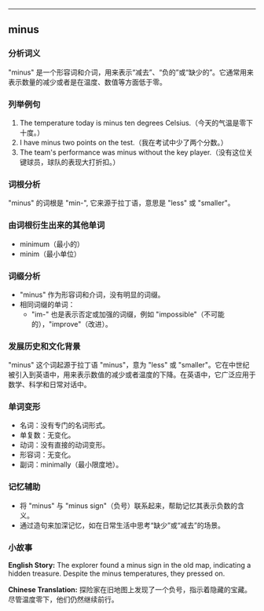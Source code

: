 
---------------
## minus
### 分析词义
"minus" 是一个形容词和介词，用来表示“减去”、“负的”或“缺少的”。它通常用来表示数量的减少或者是在温度、数值等方面低于零。

### 列举例句
1. The temperature today is minus ten degrees Celsius.（今天的气温是零下十度。）
2. I have minus two points on the test.（我在考试中少了两个分数。）
3. The team's performance was minus without the key player.（没有这位关键球员，球队的表现大打折扣。）

### 词根分析
"minus" 的词根是 "min-", 它来源于拉丁语，意思是 "less" 或 "smaller"。

### 由词根衍生出来的其他单词
- minimum（最小的）
- minim（最小单位）

### 词缀分析
- "minus" 作为形容词和介词，没有明显的词缀。
- 相同词缀的单词：
  - "im-" 也是表示否定或加强的词缀，例如 "impossible"（不可能的），"improve"（改进）。

### 发展历史和文化背景
"minus" 这个词起源于拉丁语 "minus"，意为 "less" 或 "smaller"。它在中世纪被引入到英语中，用来表示数值的减少或者温度的下降。在英语中，它广泛应用于数学、科学和日常对话中。

### 单词变形
- 名词：没有专门的名词形式。
- 单复数：无变化。
- 动词：没有直接的动词变形。
- 形容词：无变化。
- 副词：minimally（最小限度地）。

### 记忆辅助
- 将 "minus" 与 "minus sign"（负号）联系起来，帮助记忆其表示负数的含义。
- 通过造句来加深记忆，如在日常生活中思考“缺少”或“减去”的场景。

### 小故事
**English Story:**
The explorer found a minus sign in the old map, indicating a hidden treasure. Despite the minus temperatures, they pressed on.

**Chinese Translation:**
探险家在旧地图上发现了一个负号，指示着隐藏的宝藏。尽管温度零下，他们仍然继续前行。

